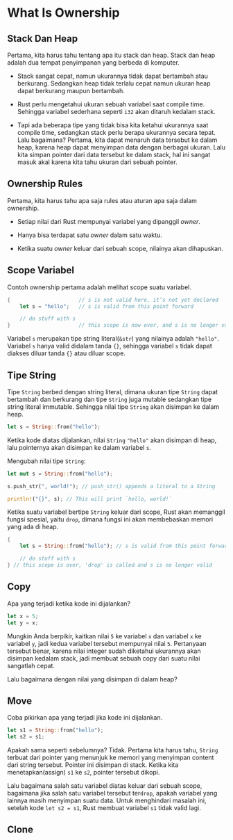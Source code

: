 # What Is Ownership

## Stack Dan Heap

Pertama, kita harus tahu tentang apa itu stack dan heap. Stack dan heap adalah dua tempat penyimpanan yang berbeda di komputer.

  - Stack sangat cepat, namun ukurannya tidak dapat bertambah atau berkurang. Sedangkan heap tidak terlalu cepat namun ukuran heap dapat berkurang maupun bertambah.
  
  - Rust perlu mengetahui ukuran sebuah variabel saat compile time. Sehingga variabel sederhana seperti `i32` akan ditaruh kedalam stack.

  - Tapi ada beberapa tipe yang tidak bisa kita ketahui ukurannya saat compile time, sedangkan stack perlu berapa ukurannya secara tepat. Lalu bagaimana? Pertama, kita dapat menaruh data tersebut ke dalam heap, karena heap dapat menyimpan data dengan berbagai ukuran. Lalu kita simpan pointer dari data tersebut ke dalam stack, hal ini sangat masuk akal karena kita tahu ukuran dari sebuah pointer.

## Ownership Rules

Pertama, kita harus tahu apa saja rules atau aturan apa saja dalam ownership.

  - Setiap nilai dari Rust mempunyai variabel yang dipanggil *owner*.

  - Hanya bisa terdapat satu *owner* dalam satu waktu.

  - Ketika suatu *owner* keluar dari sebuah scope, nilainya akan dihapuskan.

## Scope Variabel

Contoh ownership pertama adalah melihat scope suatu variabel.

```rust
{                      // s is not valid here, it’s not yet declared
    let s = "hello";   // s is valid from this point forward

    // do stuff with s
}                      // this scope is now over, and s is no longer valid
```

Variabel `s` merupakan tipe string literal(`&str`) yang nilainya adalah `"hello"`. Variabel `s` hanya valid didalam tanda `{}`, sehingga variabel `s` tidak dapat diakses diluar tanda `{}` atau diluar scope.

## Tipe String

Tipe `String` berbed dengan string literal, dimana ukuran tipe `String` dapat bertambah dan berkurang dan tipe `String` juga mutable sedangkan tipe string literal immutable. Sehingga nilai tipe `String` akan disimpan ke dalam heap.

```rust
let s = String::from("hello");
```

Ketika kode diatas dijalankan, nilai `String` `"hello"` akan disimpan di heap, lalu pointernya akan disimpan ke dalam variabel `s`.

Mengubah nilai tipe `String`:

```rust
let mut s = String::from("hello");

s.push_str(", world!"); // push_str() appends a literal to a String

println!("{}", s); // This will print `hello, world!`
```

Ketika suatu variabel bertipe `String` keluar dari scope, Rust akan memanggil fungsi spesial, yaitu `drop`, dimana fungsi ini akan membebaskan memori yang ada di heap.

```rust
{
    let s = String::from("hello"); // s is valid from this point forward

    // do stuff with s
} // this scope is over, 'drop' is called and s is no longer valid
```

## Copy

Apa yang terjadi ketika kode ini dijalankan?

```rust
let x = 5;
let y = x;
```

Mungkin Anda berpikir, kaitkan nilai `5` ke variabel `x` dan variabel `x` ke variabel `y`, jadi kedua variabel tersebut mempunyai nilai `5`. Pertanyaan tersebut benar, karena nilai integer sudah diketahui ukurannya akan disimpan kedalam stack, jadi membuat sebuah copy dari suatu nilai sangatlah cepat.

Lalu bagaimana dengan nilai yang disimpan di dalam heap?

## Move

Coba pikirkan apa yang terjadi jika kode ini dijalankan.

```rust
let s1 = String::from("hello");
let s2 = s1;
```

Apakah sama seperti sebelumnya? Tidak. Pertama kita harus tahu, `String` terbuat dari pointer yang menunjuk ke memori yang menyimpan content dari string tersebut. Pointer ini disimpan di stack. Ketika kita menetapkan(assign) `s1` ke `s2`, pointer tersebut dikopi.

Lalu bagaimana salah satu variabel diatas keluar dari sebuah scope, bagaimana jika salah satu variabel tersebut ter`drop`, apakah variabel yang lainnya masih menyimpan suatu data. Untuk menghindari masalah ini, setelah kode `let s2 = s1`, Rust membuat variabel `s1` tidak valid lagi.

## Clone
